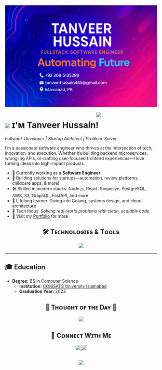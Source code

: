 <!--Banner-->
![Tanveer Hussain Banner](./banner.png)

<!--Night Owl image-->
<div>
  <img align="right" width="40%" src="https://owlbertsio-resized.s3.amazonaws.com/Popper.psd.full.png">
</div>

<!--Header Name-->
# <img src="https://emojis.slackmojis.com/emojis/images/1531849430/4246/blob-sunglasses.gif?1531849430" width="30"/> ɪ'ᴍ Tanveer Hussain!  
*Fullstack Developer | Startup Architect | Problem-Solver*
<br />

<!--Intro-->
<p align="left">
I’m a passionate software engineer who thrives at the intersection of tech, innovation, and execution. Whether it’s building backend microservices, wrangling APIs, or crafting user-focused frontend experiences—I love turning ideas into high-impact products.
</p>

- 🔭 Currently working as a **Software Engineer**
- 🧠 Building solutions for startups—automation, review platforms, childcare apps, & more!
- 🛠 Skilled in modern stacks: Node.js, React, Sequelize, PostgreSQL, AWS, S3, GraphQL, FastAPI, and more
- 🌱 Lifelong learner. Diving into Golang, systems design, and cloud architecture
- 🧩 Tech focus: *Solving real-world problems with clean, scalable code*
- 💼 Visit my [Portfolio](https://tanveer.is-a.dev) for more

<!--Languages and Tools Section-->
<h2 align="center">🛠️ Tᴇᴄʜɴᴏʟᴏɢɪᴇs & Tᴏᴏʟs</h2>
<p align="center">
<img width="500px"  src="https://skillicons.dev/icons?i=js,ts,py,react,nextjs,nodejs,express,postgres,mysql,mongo,graphql,sequelize,fastapi,aws,docker,git,github,vscode,figma,postman,linux&perline=10" />
</p>

---

## 🎓 Education

- **Degree:** BS in Computer Science  
  - **Institution:** [COMSATS University Islamabad](https://www.comsats.edu.pk/)  
  - **Graduation Year:** 2023

<!--Daily Quote-->
<h2 align="center">🌟 Tʜᴏᴜɢʜᴛ ᴏғ ᴛʜᴇ Dᴀʏ 🌟</h2>
<p align="center">
  <img src="https://readme-daily-quotes.vercel.app/api?author=Elon%20Musk&quote=When%20something%20is%20important%20enough%2C%20you%20do%20it%20even%20if%20the%20odds%20are%20not%20in%20your%20favor.&theme=dark&bg_color=011627&author_color=ffeb95">
</p>

<!--Connect-->
<h2 align="center">🤝 Cᴏɴɴᴇᴄᴛ Wɪᴛʜ Mᴇ</h2>
<div align="center">
  <a href="https://linkedin.com/in/tanveerhusyn" target="_blank">
    <img src="https://img.shields.io/badge/linkedin-%231E77B5.svg?&style=for-the-badge&logo=linkedin&logoColor=white" />
  </a>
  <a href="mailto:tanveerhusyn@gmail.com" target="_blank">
    <img src="https://img.shields.io/badge/Gmail-D14836?style=for-the-badge&logo=gmail&logoColor=white" />
  </a>
</div>

<br/>

<!--Footer-->
<p align="center">
  <img src="https://capsule-render.vercel.app/api?type=waving&color=gradient&height=65&section=footer"/>
</p>
